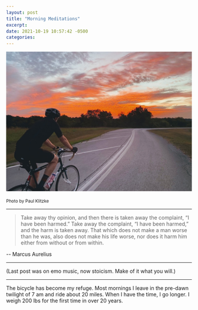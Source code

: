 ```yaml
---
layout: post
title: "Morning Meditations"
excerpt: 
date: 2021-10-19 10:57:42 -0500
categories: 
---
```


![](/assets/2021/10/sunrise.jpg)

<small>Photo by Paul Klitzke</small>

---

> Take away thy opinion, and then there is taken away the complaint, “I have been harmed.” Take away the complaint, “I have been harmed,” and the harm is taken away. That which does not make a man worse than he was, also does not make his life worse, nor does it harm him either from without or from within.

-- Marcus Aurelius

---

(Last post was on emo music, now stoicism. Make of it what you will.)

---

The bicycle has become my refuge. Most mornings I leave in the pre-dawn twilight of 7 am and ride about 20 miles. When I have the time, I go longer. I weigh 200 lbs for the first time in over 20 years.
